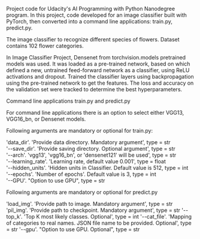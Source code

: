 <p>Project code for Udacity's AI Programming with Python Nanodegree program. 
In this project, code developed for an image classifier built with PyTorch, 
then converted into a command line applications: train.py, predict.py.</p>

<p>The image classifier to recognize different species of flowers. Dataset contains 102 flower categories.</p>

<p>In Image Classifier Project, Densenet from torchvision.models pretrained models was used. 
It was loaded as a pre-trained network, based on which defined a new, untrained feed-forward network as a classifier, 
using ReLU activations and dropout. Trained the classifier layers using backpropagation using 
the pre-trained network to get the features. The loss and accuracy on the validation set were tracked to 
determine the best hyperparameters.</p>

<p>Command line applications train.py and predict.py</p>

For command line applications there is an option to select either VGG13, VGG16_bn, or Densenet models.

Following arguments are mandatory or optional for train.py: <br />

'data_dir'. 'Provide data directory. Mandatory argument', type = str <br />
'--save_dir'. 'Provide saving directory. Optional argument', type = str <br />
'--arch'. 'vgg13', 'vgg16_bn', or 'densenet121' will be used', type = str <br />
'--learning_rate'. 'Learning rate, default value 0.001', type = float <br />
'--hidden_units'. 'Hidden units in Classifier. Default value is 512, type = int <br />
'--epochs'. 'Number of epochs'. Default value is 3, type = int <br />
'--GPU'. "Option to use GPU", type = str <br />

Following arguments are mandatory or optional for predict.py

'load_img'. 'Provide path to image. Mandatory argument', type = str
'pil_img'. 'Provide path to checkpoint. Mandatory argument', type = str
'--top_k'. 'Top K most likely classes. Optional', type = int
'--cat_file'. 'Mapping of categories to real names. JSON file name to be provided. Optional', type = str
'--gpu'. "Option to use GPU. Optional", type = str
